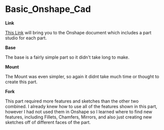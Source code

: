 # Basic_Onshape_Cad

**Link**

[This Link](https://cvilleschools.onshape.com/documents/81d8d4d4425de45968f0c281/w/6b9b8b1286985a5ed7f5e329/e/634f7ac906cf6e7b70b6f12e) will bring you to the Onshape document which includes a part studio for each part.


**Base**
  
  The base is a fairly simple part so it didn't take long to make.
  
**Mount**
  
  The Mount was even simpler, so again it didnt take much time or thought to create this part.
  
**Fork**

  This part required more features and sketches than the other two combined. I already knew how to use all of the features shown in this part, however I had not used
  them in Onshape so I learned where to find new features, including Fillets, Chamfers, Mirrors, and also just creating new sketches off of different faces of the
  part.
